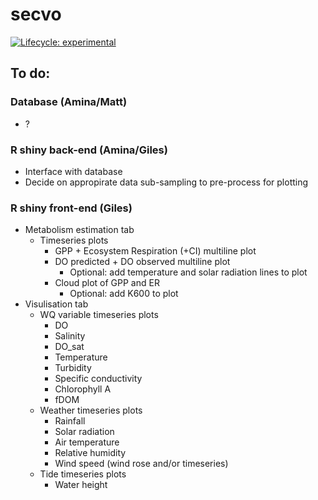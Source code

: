 
<!-- README.md is generated from README.Rmd. Please edit that file -->

# secvo

<!-- badges: start -->

[![Lifecycle:
experimental](https://img.shields.io/badge/lifecycle-experimental-orange.svg)](https://lifecycle.r-lib.org/articles/stages.html#experimental)
<!-- badges: end -->

## To do:

### Database (Amina/Matt)

-   ?

### R shiny back-end (Amina/Giles)

-   Interface with database
-   Decide on appropirate data sub-sampling to pre-process for plotting

### R shiny front-end (Giles)

-   Metabolism estimation tab
    -   Timeseries plots
        -   GPP + Ecosystem Respiration (+CI) multiline plot
        -   DO predicted + DO observed multiline plot
            -   Optional: add temperature and solar radiation lines to
                plot
        -   Cloud plot of GPP and ER
            -   Optional: add K600 to plot
-   Visulisation tab
    -   WQ variable timeseries plots
        -   DO
        -   Salinity
        -   DO_sat
        -   Temperature
        -   Turbidity
        -   Specific conductivity
        -   Chlorophyll A
        -   fDOM
    -   Weather timeseries plots
        -   Rainfall
        -   Solar radiation
        -   Air temperature
        -   Relative humidity
        -   Wind speed (wind rose and/or timeseries)
    -   Tide timeseries plots
        -   Water height
